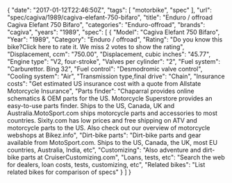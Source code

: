 {
    "date": "2017-01-12T22:46:50Z",
    "tags": [
        "motorbike",
        "spec"
    ],
    "url": "spec\/cagiva\/1989\/cagiva-elefant-750-bifaro",
    "title": "Enduro \/ offroad Cagiva Elefant 750 Bifaro",
    "categories": "Enduro-offroad",
    "brands": "cagiva",
    "years": "1989",
    "spec": [
        {
            "Model": "Cagiva Elefant 750 Bifaro",
            "Year": "1989",
            "Category": "Enduro \/ offroad",
            "Rating": "Do you know this bike?Click here to rate it. We miss 2 votes to show the rating",
            "Displacement, ccm": "750.00",
            "Displacement, cubic inches": "45.77",
            "Engine type": "V2, four-stroke",
            "Valves per cylinder": "2",
            "Fuel system": "Carburettor. Bing 32",
            "Fuel control": "Desmodromic valve control",
            "Cooling system": "Air",
            "Transmission type,final drive": "Chain",
            "Insurance costs": "Get estimated US insurance cost with a quote from Allstate Motorcycle Insurance",
            "Parts finder": "Chaparral provides online schematics & OEM parts for the US.   Motorcycle Superstore provides an easy-to-use parts finder. Ships to the US, Canada, UK and Australia.MotoSport.com ships motorcycle parts and accessories to most countries.    Sixity.com has low prices and free shipping on ATV and motorcycle parts to the US. Also check out our overview of motorcycle webshops at Bikez.info",
            "Dirt-bike parts": "Dirt-bike parts and gear available from MotoSport.com. Ships to the US, Canada, the UK, most EU countries, Australia, India, etc",
            "Customizing": "Also adventure and dirt-bike parts at CruiserCustomizing.com",
            "Loans, tests, etc": "Search the web for dealers, loan costs, tests, customizing, etc",
            "Related bikes": "List related bikes for comparison of specs"
        }
    ]
}